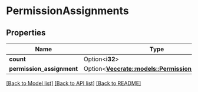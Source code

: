 # PermissionAssignments

## Properties

Name | Type | Description | Notes
------------ | ------------- | ------------- | -------------
**count** | Option<**i32**> |  | [optional]
**permission_assignment** | Option<[**Vec<crate::models::PermissionAssignment>**](permissionAssignment.md)> |  | [optional]

[[Back to Model list]](../README.md#documentation-for-models) [[Back to API list]](../README.md#documentation-for-api-endpoints) [[Back to README]](../README.md)



